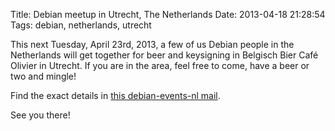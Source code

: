 Title: Debian meetup in Utrecht, The Netherlands
Date: 2013-04-18 21:28:54
Tags: debian, netherlands, utrecht

This next Tuesday, April 23rd, 2013, a few of us Debian people in the Netherlands will get together for beer and keysigning in Belgisch Bier Café Olivier in Utrecht. If you are in the area, feel free to come, have a beer or two and mingle!

Find the exact details in <a href="http://lists.debian.org/debian-events-nl/2013/04/msg00005.html">this debian-events-nl mail</a>.

See you there!
